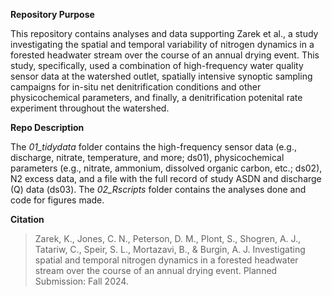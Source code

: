 **Repository Purpose**

This repository contains analyses and data supporting Zarek et al., a study investigating the spatial and temporal variability of nitrogen dynamics in a forested headwater stream over the course of an annual drying event. This study, specifically, used a combination of high-frequency water quality sensor data at the watershed outlet, spatially intensive synoptic sampling campaigns for in-situ net denitrification conditions and other physicochemical parameters, and finally, a denitrification potenital rate experiment
throughout the watershed. 

**Repo Description**

The _01_tidydata_ folder contains the high-frequency sensor data (e.g., discharge, nitrate, temperature, and more; ds01), physicochemical parameters (e.g., nitrate, ammonium, dissolved organic carbon, etc.; ds02), N2 excess data, and a file with the full record of study ASDN and discharge (Q) data (ds03). 
The _02_Rscripts_ folder contains the analyses done and code for figures made. 

**Citation**

>Zarek, K., Jones, C. N., Peterson, D. M., Plont, S., Shogren, A. J., Tatariw, C., Speir, S. L., Mortazavi, B., & Burgin, A. J. Investigating spatial and temporal nitrogen dynamics in a forested headwater stream over the course of an annual drying event. Planned Submission: Fall 2024. 
